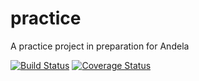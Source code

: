 # practice
A practice project in preparation for Andela

[![Build Status](https://travis-ci.com/mekzy-o/practice.svg?token=eLwsKntexVZ2cSbss8k8&branch=develop)](https://travis-ci.com/mekzy-o/practice)
[![Coverage Status](https://coveralls.io/repos/github/mekzy-o/practice/badge.svg?branch=develop)](https://coveralls.io/github/mekzy-o/practice?branch=develop)
